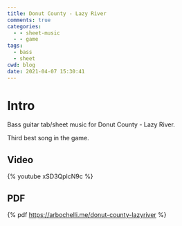 ```yaml
---
title: Donut County - Lazy River
comments: true
categories:
  - - sheet-music
  - - game
tags:
  - bass
  - sheet
cwd: blog
date: 2021-04-07 15:30:41
---
```


<!-- All elements with a $ prefix get replaced by haxe Ghostwriter.hx -->

# Intro
Bass guitar tab/sheet music for Donut County - Lazy River.

Third best song in the game.

## Video
{% youtube xSD3QplcN9c %}

## PDF
{% pdf https://arbochelli.me/donut-county-lazyriver %}
